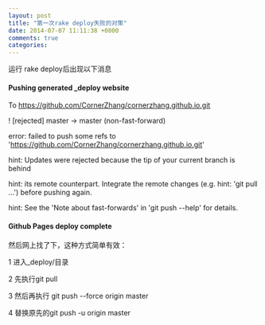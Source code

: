 ```yaml
---
layout: post
title: "第一次rake deploy失败的对策"
date: 2014-07-07 11:11:38 +0800
comments: true
categories: 
---
```


运行 rake deploy后出现以下消息

#### Pushing generated _deploy website
To https://github.com/CornerZhang/cornerzhang.github.io.git

 ! [rejected]        master -> master (non-fast-forward)
 
error: failed to push some refs to 'https://github.com/CornerZhang/cornerzhang.github.io.git'

hint: Updates were rejected because the tip of your current branch is behind

hint: its remote counterpart. Integrate the remote changes (e.g.
hint: 'git pull ...') before pushing again.

hint: See the 'Note about fast-forwards' in 'git push --help' for details.

#### Github Pages deploy complete


然后网上找了下，这种方式简单有效：

1 进入_deploy/目录

2 先执行git pull

3 然后再执行 git push --force origin master 

4 替换原先的git push -u origin master